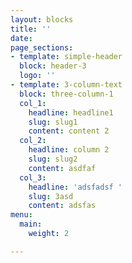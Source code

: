 ```yaml
---
layout: blocks
title: ''
date: 
page_sections:
- template: simple-header
  block: header-3
  logo: ''
- template: 3-column-text
  block: three-column-1
  col_1:
    headline: headline1
    slug: slug1
    content: content 2
  col_2:
    headline: column 2
    slug: slug2
    content: asdfaf
  col_3:
    headline: 'adsfadsf '
    slug: 3asd
    content: adsfas
menu:
  main:
    weight: 2

---
```

